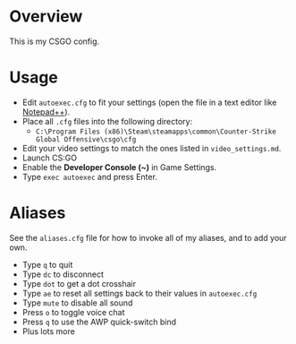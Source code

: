 # Overview
This is my CSGO config.

# Usage
- Edit `autoexec.cfg` to fit your settings (open the file in a text editor like [Notepad++](https://notepad-plus-plus.org/downloads/)).
- Place all `.cfg` files into the following directory:
  - `C:\Program Files (x86)\Steam\steamapps\common\Counter-Strike Global Offensive\csgo\cfg`
- Edit your video settings to match the ones listed in `video_settings.md`.
- Launch CS:GO
- Enable the **Developer Console (~)** in Game Settings.
- Type `exec autoexec` and press Enter.

# Aliases
See the `aliases.cfg` file for how to invoke all of my aliases, and to add your own.
- Type `q` to quit
- Type `dc` to disconnect
- Type `dot` to get a dot crosshair
- Type `ae` to reset all settings back to their values in `autoexec.cfg`
- Type `mute` to disable all sound
- Press `o` to toggle voice chat
- Press `q` to use the AWP quick-switch bind 
- Plus lots more
